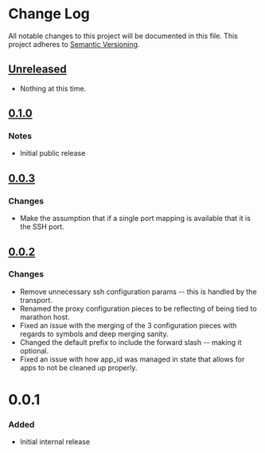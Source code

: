 # Change Log
All notable changes to this project will be documented in this file.
This project adheres to [Semantic Versioning](http://semver.org/).

## [Unreleased]
- Nothing at this time.

## [0.1.0]
### Notes
- Initial public release

## [0.0.3]
### Changes
- Make the assumption that if a single port mapping is available that it is the SSH port.

## [0.0.2]
### Changes
- Remove unnecessary ssh configuration params -- this is handled by the transport.
- Renamed the proxy configuration pieces to be reflecting of being tied to marathon host.
- Fixed an issue with the merging of the 3 configuration pieces with regards to symbols and deep merging sanity.
- Changed the default prefix to include the forward slash -- making it optional.
- Fixed an issue with how app_id was managed in state that allows for apps to not be cleaned up properly.

# 0.0.1
### Added
- Initial internal release

[Unreleased]: https://github.com/yieldbot/kitchen-marathon/compare/kitchen-marathon-0.1.0...HEAD
[0.1.0]: https://github.com/yieldbot/kitchen-master/compare/kitchen-marathon-0.0.3...kitchen-marathon-0.1.0
[0.0.3]: https://github.com/yieldbot/kitchen-master/compare/kitchen-marathon-0.0.2...kitchen-marathon-0.0.3
[0.0.2]: https://github.com/yieldbot/kitchen-master/compare/kitchen-marathon-0.0.1...kitchen-marathon-0.0.2